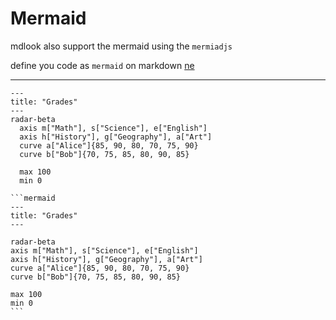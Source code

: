# Mermaid

mdlook also support the mermaid using the `mermiadjs`

define you code as `mermaid` on markdown
[ne](https://mermaid.js.org/syntax/flowchart.html)

---

```mermaid
---
title: "Grades"
---
radar-beta
  axis m["Math"], s["Science"], e["English"]
  axis h["History"], g["Geography"], a["Art"]
  curve a["Alice"]{85, 90, 80, 70, 75, 90}
  curve b["Bob"]{70, 75, 85, 80, 90, 85}

  max 100
  min 0
```

````text
```mermaid
---
title: "Grades"
---

radar-beta
axis m["Math"], s["Science"], e["English"]
axis h["History"], g["Geography"], a["Art"]
curve a["Alice"]{85, 90, 80, 70, 75, 90}
curve b["Bob"]{70, 75, 85, 80, 90, 85}

max 100
min 0
```
````
